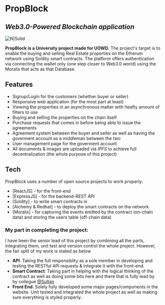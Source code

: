 # PropBlock
## _Web3.0-Powered Blockchain application_

![N|Solid](https://en.bitcoinwiki.org/upload/en/images/d/d5/Solidity.png)


**PropBlock is a University project made for UOWD.** The project's target is to enable the buying and selling Real Estate properties on the Etherum network using Soldity smart contracts. The platform offers authentication via connecting the wallet only (one step closer to Web3.0 world) using the Moralis that acts as that Database.

## Features

- Signup/Login for the customers (whether buyer or seller)
- Responsive web application (for the most part at least)
- Viewing the properties in an asynchronous matter with heafty amount of filters to use
- Buying and selling the properties on the chain itself
- Purchase requests that comes in before being able to issue the agreements
- Agreement system between the buyer and seller as well as having the goverment account as a middleman between the two
- User management page for the goverment account
- All documents & images are uploaded via _IPFS_ to achieve full decentralization (the whole purpose of this project)

## Tech

PropBlock uses a number of open source projects to work properly:

- [ReactJS] - for the front-end
- [ExpressJS] - for the backend-REST API
- [Soldity] - to write smart contracts in
- [Alchemy & Redhat] - to deploy the smart contracts on the network
- [Moralis] - for capturing the events emitted by the contract (on-chain data) and storing the users table (off-chain data)

### My part in completing the project:
I have been the senior lead of this project by combining all the parts, integrating them, unit test and version control the whole project. However, the fair split of my work is stated as below
- **API**: Taking the full responsiblity as a sole member in developing and testing the RESTful API requests & integrate it with the front-end.
- **Smart Contract**: Taking part in helping with the logical thinking of the contract as well as doing some bits here and there that is fully lead by by collegue [@Sultan](https://github.com/sultanspeenjan)
- **Front End**: Solely fully developed some major pages/components in the website. Unit tested and integrated the whole project as well as making sure everything is styled properly.
